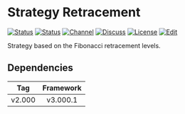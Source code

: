 # Strategy Retracement

[![Status][gha-image-check-master]][gha-link-check-master]
[![Status][gha-image-compile-master]][gha-link-compile-master]
[![Channel][tg-channel-image]][tg-channel-link]
[![Discuss][gh-discuss-badge]][gh-discuss-link]
[![License][license-image]][license-link]
[![Edit][gh-edit-badge]][gh-edit-link]

Strategy based on the Fibonacci retracement levels.

## Dependencies

| Tag      | Framework |
|:--------:|:---------:|
| v2.000   | v3.000.1  |

<!-- Named links -->

[gh-discuss-badge]: https://img.shields.io/badge/Discussions-Q&A-blue.svg?logo=github
[gh-discuss-link]: https://github.com/EA31337/EA31337-Strategies/discussions

[gh-edit-badge]: https://img.shields.io/badge/GitHub-edit-purple.svg?logo=github
[gh-edit-link]: https://github.dev/EA31337/Strategy-MA_Cross_Sup_Res

[gha-link-check-master]: https://github.com/EA31337/Strategy-MA_Cross_Sup_Res/actions?query=workflow:Check+branch%3Amaster
[gha-image-check-master]: https://github.com/EA31337/Strategy-MA_Cross_Sup_Res/workflows/Check/badge.svg?branch=master
[gha-link-compile-master]: https://github.com/EA31337/Strategy-MA_Cross_Sup_Res/actions?query=workflow:Compile+branch%3Amaster
[gha-image-compile-master]: https://github.com/EA31337/Strategy-MA_Cross_Sup_Res/workflows/Compile/badge.svg?branch=master

[tg-channel-image]: https://img.shields.io/badge/Telegram-join-0088CC.svg?logo=telegram
[tg-channel-link]: https://t.me/EA31337

[license-image]: https://img.shields.io/github/license/EA31337/EA31337-Strategies.svg
[license-link]: https://tldrlegal.com/license/gnu-general-public-license-v3-(gpl-3)
